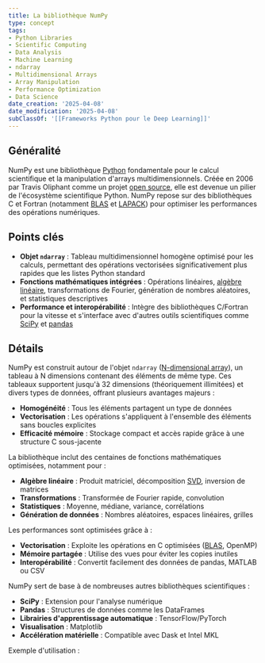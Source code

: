 ```yaml
---
title: La bibliothèque NumPy
type: concept
tags:
- Python Libraries
- Scientific Computing
- Data Analysis
- Machine Learning
- ndarray
- Multidimensional Arrays
- Array Manipulation
- Performance Optimization
- Data Science
date_creation: '2025-04-08'
date_modification: '2025-04-08'
subClassOf: '[[Frameworks Python pour le Deep Learning]]'
---
```

## Généralité

NumPy est une bibliothèque [Python](https://fr.wikipedia.org/wiki/Python_(langage)) fondamentale pour le calcul scientifique et la manipulation d'arrays multidimensionnels. Créée en 2006 par Travis Oliphant comme un projet [open source](https://fr.wikipedia.org/wiki/Open_source), elle est devenue un pilier de l'écosystème scientifique Python. NumPy repose sur des bibliothèques C et Fortran (notamment [BLAS](https://fr.wikipedia.org/wiki/Basic_Linear_Algebra_Subprograms) et [LAPACK](https://fr.wikipedia.org/wiki/LAPACK)) pour optimiser les performances des opérations numériques.

## Points clés

- **Objet `ndarray`** : Tableau multidimensionnel homogène optimisé pour les calculs, permettant des opérations vectorisées significativement plus rapides que les listes Python standard
- **Fonctions mathématiques intégrées** : Opérations linéaires, [algèbre linéaire](https://fr.wikipedia.org/wiki/Alg%C3%A8bre_lin%C3%A9aire), transformations de Fourier, génération de nombres aléatoires, et statistiques descriptives
- **Performance et interopérabilité** : Intègre des bibliothèques C/Fortran pour la vitesse et s'interface avec d'autres outils scientifiques comme [SciPy](https://fr.wikipedia.org/wiki/SciPy) et [pandas](https://fr.wikipedia.org/wiki/Pandas_(biblioth%C3%A8que_Python))

## Détails

NumPy est construit autour de l'objet `ndarray` ([N-dimensional array](https://fr.wikipedia.org/wiki/NumPy#Les_tableaux_NumPy)), un tableau à N dimensions contenant des éléments de même type. Ces tableaux supportent jusqu'à 32 dimensions (théoriquement illimitées) et divers types de données, offrant plusieurs avantages majeurs :

- **Homogénéité** : Tous les éléments partagent un type de données
- **Vectorisation** : Les opérations s'appliquent à l'ensemble des éléments sans boucles explicites
- **Efficacité mémoire** : Stockage compact et accès rapide grâce à une structure C sous-jacente

La bibliothèque inclut des centaines de fonctions mathématiques optimisées, notamment pour :

- **Algèbre linéaire** : Produit matriciel, décomposition [SVD](https://fr.wikipedia.org/wiki/D%C3%A9composition_en_valeurs_singuli%C3%A8res), inversion de matrices
- **Transformations** : Transformée de Fourier rapide, convolution
- **Statistiques** : Moyenne, médiane, variance, corrélations
- **Génération de données** : Nombres aléatoires, espaces linéaires, grilles

Les performances sont optimisées grâce à :

- **Vectorisation** : Exploite les opérations en C optimisées ([BLAS](https://fr.wikipedia.org/wiki/Basic_Linear_Algebra_Subprograms), OpenMP)
- **Mémoire partagée** : Utilise des vues pour éviter les copies inutiles
- **Interopérabilité** : Convertit facilement des données de pandas, MATLAB ou CSV

NumPy sert de base à de nombreuses autres bibliothèques scientifiques :

- **SciPy** : Extension pour l'analyse numérique
- **Pandas** : Structures de données comme les DataFrames
- **Librairies d'apprentissage automatique** : TensorFlow/PyTorch
- **Visualisation** : Matplotlib
- **Accélération matérielle** : Compatible avec Dask et Intel MKL

Exemple d'utilisation :